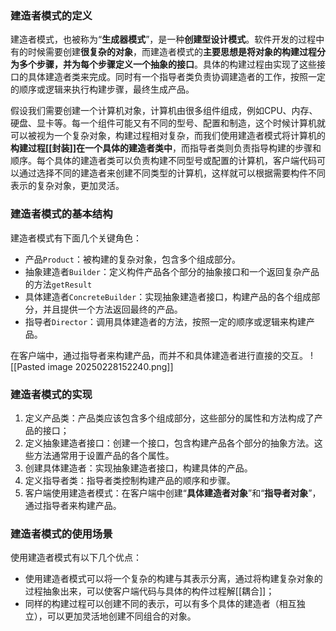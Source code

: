 
### 建造者模式的定义

建造者模式，也被称为“**生成器模式**”，是一种**创建型设计模式**。软件开发的过程中有的时候需要创建**很复杂的对象**，而建造者模式的**主要思想是将对象的构建过程分为多个步骤，并为每个步骤定义一个抽象的接口**。具体的构建过程由实现了这些接口的具体建造者类来完成。同时有一个指导者类负责协调建造者的工作，按照一定的顺序或逻辑来执行构建步骤，最终生成产品。

假设我们需要创建一个计算机对象，计算机由很多组件组成，例如CPU、内存、硬盘、显卡等。每一个组件可能又有不同的型号、配置和制造，这个时候计算机就可以被视为一个复杂对象，构建过程相对复杂，而我们使用建造者模式将计算机的**构建过程[[封装]]在一个具体的建造者类中**，而指导者类则负责指导构建的步骤和顺序。每个具体的建造者类可以负责构建不同型号或配置的计算机，客户端代码可以通过选择不同的建造者来创建不同类型的计算机，这样就可以根据需要构件不同表示的复杂对象，更加灵活。

### 建造者模式的基本结构

建造者模式有下面几个关键角色：

- 产品`Product`：被构建的复杂对象，包含多个组成部分。
- 抽象建造者`Builder`：定义构件产品各个部分的抽象接口和一个返回复杂产品的方法`getResult`
- 具体建造者`ConcreteBuilder`：实现抽象建造者接口，构建产品的各个组成部分，并且提供一个方法返回最终的产品。
- 指导者`Director`：调用具体建造者的方法，按照一定的顺序或逻辑来构建产品。

在客户端中，通过指导者来构建产品，而并不和具体建造者进行直接的交互。
![[Pasted image 20250228152240.png]]

### 建造者模式的实现

1. 定义产品类：产品类应该包含多个组成部分，这些部分的属性和方法构成了产品的接口；
2. 定义抽象建造者接口：创建一个接口，包含构建产品各个部分的抽象方法。这些方法通常用于设置产品的各个属性。
3. 创建具体建造者：实现抽象建造者接口，构建具体的产品。
4. 定义指导者类：指导者类控制构建产品的顺序和步骤。
5. 客户端使用建造者模式：在客户端中创建“**具体建造者对象**”和“**指导者对象**”，通过指导者来构建产品。

### 建造者模式的使用场景

使用建造者模式有以下几个优点：
- 使用建造者模式可以将一个复杂的构建与其表示分离，通过将构建复杂对象的过程抽象出来，可以使客户端代码与具体的构件过程解[[耦合]]；
- 同样的构建过程可以创建不同的表示，可以有多个具体的建造者（相互独立），可以更加灵活地创建不同组合的对象。